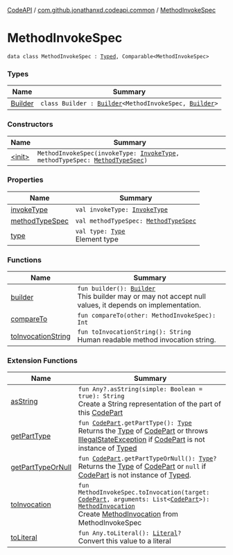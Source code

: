 [CodeAPI](../../index.md) / [com.github.jonathanxd.codeapi.common](../index.md) / [MethodInvokeSpec](.)

# MethodInvokeSpec

`data class MethodInvokeSpec : `[`Typed`](../../com.github.jonathanxd.codeapi.base/-typed/index.md)`, Comparable<MethodInvokeSpec>`

### Types

| Name | Summary |
|---|---|
| [Builder](-builder/index.md) | `class Builder : `[`Builder`](../../com.github.jonathanxd.codeapi.base/-typed/-builder/index.md)`<MethodInvokeSpec, `[`Builder`](-builder/index.md)`>` |

### Constructors

| Name | Summary |
|---|---|
| [&lt;init&gt;](-init-.md) | `MethodInvokeSpec(invokeType: `[`InvokeType`](../../com.github.jonathanxd.codeapi.base/-invoke-type/index.md)`, methodTypeSpec: `[`MethodTypeSpec`](../-method-type-spec/index.md)`)` |

### Properties

| Name | Summary |
|---|---|
| [invokeType](invoke-type.md) | `val invokeType: `[`InvokeType`](../../com.github.jonathanxd.codeapi.base/-invoke-type/index.md) |
| [methodTypeSpec](method-type-spec.md) | `val methodTypeSpec: `[`MethodTypeSpec`](../-method-type-spec/index.md) |
| [type](type.md) | `val type: `[`Type`](http://docs.oracle.com/javase/6/docs/api/java/lang/reflect/Type.html)<br>Element type |

### Functions

| Name | Summary |
|---|---|
| [builder](builder.md) | `fun builder(): `[`Builder`](-builder/index.md)<br>This builder may or may not accept null values, it depends on implementation. |
| [compareTo](compare-to.md) | `fun compareTo(other: MethodInvokeSpec): Int` |
| [toInvocationString](to-invocation-string.md) | `fun toInvocationString(): String`<br>Human readable method invocation string. |

### Extension Functions

| Name | Summary |
|---|---|
| [asString](../../com.github.jonathanxd.codeapi.util/kotlin.-any/as-string.md) | `fun Any?.asString(simple: Boolean = true): String`<br>Create a String representation of the part of this [CodePart](../../com.github.jonathanxd.codeapi/-code-part/index.md) |
| [getPartType](../../com.github.jonathanxd.codeapi.util/get-part-type.md) | `fun `[`CodePart`](../../com.github.jonathanxd.codeapi/-code-part/index.md)`.getPartType(): `[`Type`](http://docs.oracle.com/javase/6/docs/api/java/lang/reflect/Type.html)<br>Returns the [Type](http://docs.oracle.com/javase/6/docs/api/java/lang/reflect/Type.html) of [CodePart](../../com.github.jonathanxd.codeapi/-code-part/index.md) or throws [IllegalStateException](http://docs.oracle.com/javase/6/docs/api/java/lang/IllegalStateException.html) if [CodePart](../../com.github.jonathanxd.codeapi/-code-part/index.md) is not instance of [Typed](../../com.github.jonathanxd.codeapi.base/-typed/index.md) |
| [getPartTypeOrNull](../../com.github.jonathanxd.codeapi.util/get-part-type-or-null.md) | `fun `[`CodePart`](../../com.github.jonathanxd.codeapi/-code-part/index.md)`.getPartTypeOrNull(): `[`Type`](http://docs.oracle.com/javase/6/docs/api/java/lang/reflect/Type.html)`?`<br>Returns the [Type](http://docs.oracle.com/javase/6/docs/api/java/lang/reflect/Type.html) of [CodePart](../../com.github.jonathanxd.codeapi/-code-part/index.md) or `null` if [CodePart](../../com.github.jonathanxd.codeapi/-code-part/index.md) is not instance of [Typed](../../com.github.jonathanxd.codeapi.base/-typed/index.md). |
| [toInvocation](../../com.github.jonathanxd.codeapi.util.conversion/to-invocation.md) | `fun MethodInvokeSpec.toInvocation(target: `[`CodePart`](../../com.github.jonathanxd.codeapi/-code-part/index.md)`, arguments: List<`[`CodePart`](../../com.github.jonathanxd.codeapi/-code-part/index.md)`>): `[`MethodInvocation`](../../com.github.jonathanxd.codeapi.base/-method-invocation/index.md)<br>Create [MethodInvocation](../../com.github.jonathanxd.codeapi.base/-method-invocation/index.md) from MethodInvokeSpec |
| [toLiteral](../../com.github.jonathanxd.codeapi.util.conversion/kotlin.-any/to-literal.md) | `fun Any.toLiteral(): `[`Literal`](../../com.github.jonathanxd.codeapi.literal/-literal/index.md)`?`<br>Convert this value to a literal |
